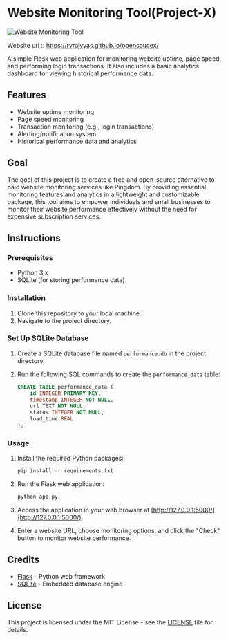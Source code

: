 # Website Monitoring Tool(Project-X)

![Website Monitoring Tool](https://github.com/rvrajvyas/Project-X/assets/58565820/c3977bb4-f8ce-456f-9669-3f26a869bc9e)

Website url :: https://rvrajvyas.github.io/opensaucex/

A simple Flask web application for monitoring website uptime, page speed, and performing login transactions. It also includes a basic analytics dashboard for viewing historical performance data.

## Features
- Website uptime monitoring
- Page speed monitoring
- Transaction monitoring (e.g., login transactions)
- Alerting/notification system
- Historical performance data and analytics

## Goal
The goal of this project is to create a free and open-source alternative to paid website monitoring services like Pingdom. By providing essential monitoring features and analytics in a lightweight and customizable package, this tool aims to empower individuals and small businesses to monitor their website performance effectively without the need for expensive subscription services.

## Instructions

### Prerequisites
- Python 3.x
- SQLite (for storing performance data)

### Installation
1. Clone this repository to your local machine.
2. Navigate to the project directory.

### Set Up SQLite Database
1. Create a SQLite database file named `performance.db` in the project directory.
2. Run the following SQL commands to create the `performance_data` table:

    ```sql
    CREATE TABLE performance_data (
        id INTEGER PRIMARY KEY,
        timestamp INTEGER NOT NULL,
        url TEXT NOT NULL,
        status INTEGER NOT NULL,
        load_time REAL
    );
    ```

### Usage
1. Install the required Python packages:

    ```bash
    pip install -r requirements.txt
    ```

2. Run the Flask web application:

    ```bash
    python app.py
    ```

3. Access the application in your web browser at [http://127.0.0.1:5000/](http://127.0.0.1:5000/).

4. Enter a website URL, choose monitoring options, and click the "Check" button to monitor website performance.

## Credits
- [Flask](https://flask.palletsprojects.com/) - Python web framework
- [SQLite](https://www.sqlite.org/) - Embedded database engine

## License
This project is licensed under the MIT License - see the [LICENSE](LICENSE) file for details.
